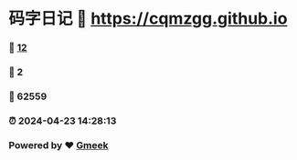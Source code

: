 # 码字日记 :link: https://cqmzgg.github.io 
### :page_facing_up: [12](https://cqmzgg.github.io/tag.html) 
### :speech_balloon: 2 
### :hibiscus: 62559 
### :alarm_clock: 2024-04-23 14:28:13 
### Powered by :heart: [Gmeek](https://github.com/Meekdai/Gmeek)
